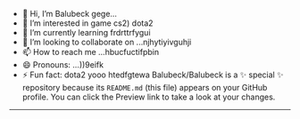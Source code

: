 - 👋 Hi, I’m Balubeck gege...
- 👀 I’m interested in game cs2) dota2
- 🌱 I’m currently learning frdrttrfygui
- 💞️ I’m looking to collaborate on ...njhytiyivguhji
- 📫 How to reach me ...hbucfuctifpbin
- 😄 Pronouns: ...))9eifk
- ⚡ Fun fact: dota2 yooo
htedfgtewa
Balubeck/Balubeck is a ✨ special ✨ repository because its `README.md` (this file) appears on your GitHub profile.
You can click the Preview link to take a look at your changes.
---
